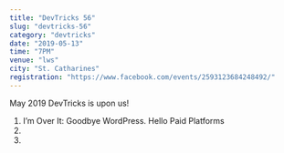 ```yaml
---
title: "DevTricks 56"
slug: "devtricks-56"
category: "devtricks"
date: "2019-05-13"
time: "7PM"
venue: "lws"
city: "St. Catharines"
registration: "https://www.facebook.com/events/2593123684248492/"
---
```


May 2019 DevTricks is upon us!

1. I’m Over It: Goodbye WordPress. Hello Paid Platforms
2.
3.
